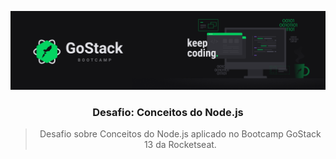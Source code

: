 <img src="https://github.com/carolqueirozp/conceitos-nodejs/blob/master/IMG_README_GOSTACK.png"></img>

<h3><p align='center'>Desafio: Conceitos do Node.js</p></h3>

<blockquote align="center">Desafio sobre Conceitos do Node.js aplicado no Bootcamp GoStack 13 da Rocketseat.</blockquote>
